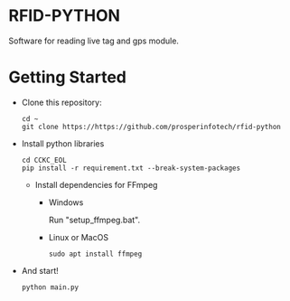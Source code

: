 # RFID-PYTHON
Software for reading live tag and gps module.

# Getting Started

- Clone this repository:
    ```shell
    cd ~
    git clone https://https://github.com/prosperinfotech/rfid-python
    ```
- Install python libraries

    ```shell
    cd CCKC_EOL
    pip install -r requirement.txt --break-system-packages
    ```
  - Install dependencies for FFmpeg

    - Windows 
      
      Run "setup_ffmpeg.bat". 

    - Linux or MacOS

      ```
      sudo apt install ffmpeg
      ```

- And start!

    ```shell
    python main.py
    ```
